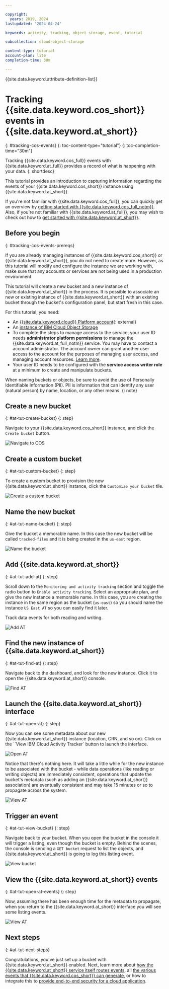 ```yaml
---

copyright:
  years: 2019, 2024
lastupdated: "2024-04-24"

keywords: activity, tracking, object storage, event, tutorial

subcollection: cloud-object-storage

content-type: tutorial
account-plan: lite
completion-time: 30m

---
```


{{site.data.keyword.attribute-definition-list}}

# Tracking {{site.data.keyword.cos_short}} events in {{site.data.keyword.at_short}}
{: #tracking-cos-events}
{: toc-content-type="tutorial"}
{: toc-completion-time="30m"}

Tracking {{site.data.keyword.cos_full}} events with {{site.data.keyword.at_full}} provides a record of what is happening with your data.
{: shortdesc}

This tutorial provides an introduction to capturing information regarding the events of your {{site.data.keyword.cos_short}} instance using {{site.data.keyword.at_short}}.

If you're not familiar with {{site.data.keyword.cos_full}}, you can quickly get an overview by [getting started with {{site.data.keyword.cos_full_notm}}](/docs/cloud-object-storage?topic=cloud-object-storage-getting-started-cloud-object-storage). Also, if you're not familiar with {{site.data.keyword.at_full}}, you may wish to check out how to [get started with {{site.data.keyword.at_short}}](/docs/activity-tracker?topic=activity-tracker-getting-started).

## Before you begin
{: #tracking-cos-events-prereqs}

If you are already managing instances of {{site.data.keyword.cos_short}} or {{site.data.keyword.at_short}}, you do not need to create more. However, as this tutorial will modify and configure the instance we are working with, make sure that any accounts or services are not being used in a production environment.

This tutorial will create a new bucket and a new instance of {{site.data.keyword.at_short}} in the process.  It is possible to associate an new or existing instance of {{site.data.keyword.at_short}} with an existing bucket through the bucket's configuration panel, but start fresh in this case.

For this tutorial, you need:
- An [{{site.data.keyword.cloud}} Platform account](https://cloud.ibm.com){: external}
- An [instance of IBM Cloud Object Storage](http://cloud.ibm.com/catalog/services/cloud-object-storage)
- To complete the steps to manage access to the service, your user ID needs **administrator platform permissions** to manage the {{site.data.keyword.at_full_notm}} service. You may have to contact a account administrator. The account owner can grant another user access to the account for the purposes of managing user access, and managing account resources. [Learn more](/docs/account?topic=account-userroles).
- Your user ID needs to be configured with the **service access writer role** at a minimum to create and manipulate buckets.

When naming buckets or objects, be sure to avoid the use of Personally Identifiable Information (PII). PII is information that can identify any user (natural person) by name, location, or any other means.
{: note}

## Create a new bucket
{: #at-tut-create-bucket}
{: step}

Navigate to your {{site.data.keyword.cos_short}} instance, and click the `Create bucket` button.

![Navigate to COS](images/at-tut-1-create-bucket.png)

## Create a custom bucket
{: #at-tut-custom-bucket}
{: step}

To create a custom bucket to provision the new {{site.data.keyword.at_short}} instance, click the `Customize your bucket` tile.

![Create a custom bucket](images/at-tut-2-custom-bucket.png)

## Name the new bucket
{: #at-tut-name-bucket}
{: step}

Give the bucket a memorable name.  In this case the new bucket will be called `tracked-files` and it is being created in the `us-east` region.

![Name the bucket](images/at-tut-3-name-bucket.png)

## Add {{site.data.keyword.at_short}}
{: #at-tut-add-at}
{: step}

Scroll down to the `Monitoring and activity tracking` section and toggle the radio button to `Enable activity tracking`.  Select an appropriate plan, and give the new instance a memorable name.  In this case, you are creating the instance in the same region as the bucket (`us-east`) so you should name the instance `US East AT` so you can easily find it later.

Track data events for both reading and writing.

![Add AT](images/at-tut-4-add-at.png)

## Find the new instance of {{site.data.keyword.at_short}}
{: #at-tut-find-at}
{: step}

Navigate back to the dashboard, and look for the new instance. Click it to open the {{site.data.keyword.at_short}} console.

![Find AT](images/at-tut-5-find-at.png)

## Launch the {{site.data.keyword.at_short}} interface
{: #at-tut-open-at}
{: step}

Now you can see some metadata about our new {{site.data.keyword.at_short}} instance (location, CRN, and so on).  Click on the ``View IBM Cloud Activity Tracker` button to launch the interface.

![Open AT](images/at-tut-6-open-at.png)


Notice that there's nothing here.  It will take a little while for the new instance to be associated with the bucket - while data operations (like reading or writing objects) are immediately consistent, operations that update the bucket's metadata (such as adding an {{site.data.keyword.at_short}} association) are eventually consistent and may take 15 minutes or so to propagate across the system.

![View AT](images/at-tut-7-empty-at.png)

## Trigger an event
{: #at-tut-view-bucket}
{: step}

Navigate back to your bucket.  When you open the bucket in the console it will trigger a listing, even though the bucket is empty. Behind the scenes, the console is sending a `GET bucket` request to list the objects, and {{site.data.keyword.at_short}} is going to log this listing event.

![View bucket](images/at-tut-8-view-bucket.png)

## View the {{site.data.keyword.at_short}} events
{: #at-tut-open-at-events}
{: step}

Now, assuming there has been enough time for the metadata to propagate, when you return to the {{site.data.keyword.at_short}} interface you will see some listing events.

![View AT](images/at-tut-9-view-at.png)

## Next steps
{: #at-tut-next-steps}

Congratulations, you've just set up a bucket with {{site.data.keyword.at_short}} enabled. Next, learn more about [how the {{site.data.keyword.at_short}} service itself routes events](/docs/activity-tracker?topic=activity-tracker-getting-started), all [the various events that {{site.data.keyword.cos_short}} can generate](/docs/cloud-object-storage?topic=cloud-object-storage-at-events), or how to integrate this to [provide end-to-end security for a cloud application](/docs/solution-tutorials?topic=solution-tutorials-cloud-e2e-security).
